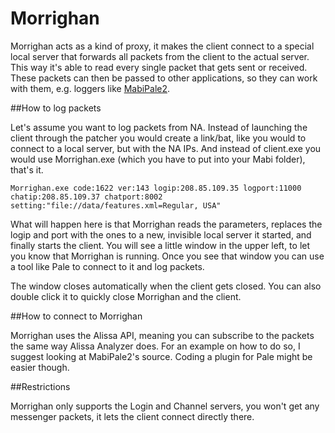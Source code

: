 # Morrighan

Morrighan acts as a kind of proxy, it makes the client connect to a special local server that forwards all packets from the client to the actual server. This way it's able to read every single packet that gets sent or received. These packets can then be passed to other applications, so they can work with them, e.g. loggers like [MabiPale2](https://github.com/exectails/MabiPale2).

##How to log packets

Let's assume you want to log packets from NA. Instead of launching the client through the patcher you would create a link/bat, like you would to connect to a local server, but with the NA IPs. And instead of client.exe you would use Morrighan.exe (which you have to put into your Mabi folder), that's it.

`Morrighan.exe code:1622 ver:143 logip:208.85.109.35 logport:11000 chatip:208.85.109.37 chatport:8002 setting:"file://data/features.xml=Regular, USA"`

What will happen here is that Morrighan reads the parameters, replaces the logip and port with the ones to a new, invisible local server it started, and finally starts the client. You will see a little window in the upper left, to let you know that Morrighan is running. Once you see that window you can use a tool like Pale to connect to it and log packets.

The window closes automatically when the client gets closed. You can also double click it to quickly close Morrighan and the client.

##How to connect to Morrighan

Morrighan uses the Alissa API, meaning you can subscribe to the packets the same way Alissa Analyzer does. For an example on how to do so, I suggest looking at MabiPale2's source. Coding a plugin for Pale might be easier though.

##Restrictions

Morrighan only supports the Login and Channel servers, you won't get any messenger packets, it lets the client connect directly there.

